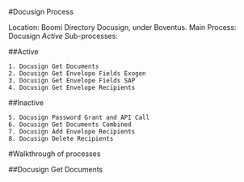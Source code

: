 #Docusign Process

Location: Boomi Directory Docusign, under Boventus.
Main Process: Docusign *Active*
Sub-processes:

##Active
    
    1. Docusign Get Documents 
    2. Docusign Get Envelope Fields Exogen
    3. Docusign Get Envelope Fields SAP
    4. Docusign Get Envelope Recipients
    
##Inactive
    
    5. Docusign Password Grant and API Call
    6. Docusign Get Documents Combined
    7. Docusign Add Envelope Recipients
    8. Docusign Delete Recipients
    
#Walkthrough of processes

##Docusign Get Documents
  
